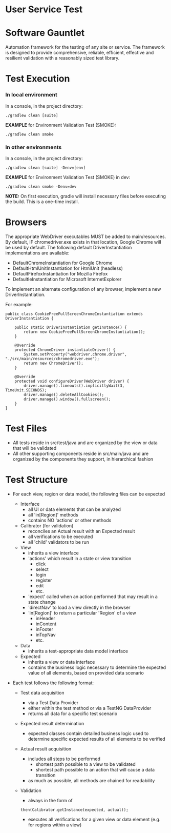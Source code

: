 # User Service Test

# Software Gauntlet

Automation framework for the testing of any site or service. The framework is designed to provide comprehensive, reliable, efficient, effective and resilient validation with a reasonably sized test library.

# Test Execution

### In local environment

In a console, in the project directory:

    ./gradlew clean [suite]

**EXAMPLE** for Environment Validation Test (SMOKE):

    ./gradlew clean smoke

### In other environments

In a console, in the project directory:

    ./gradlew clean [suite] -Denv=[env]

**EXAMPLE** for Environment Validation Test (SMOKE) in dev:

    ./gradlew clean smoke -Denv=dev

**NOTE:**
On first execution, gradle will install necessary files before executing the build. This is a one-time install.

# Browsers

The appropriate WebDriver executables MUST be added to main/resources. By default, IF chromedriver.exe exists in that location, Google Chrome will be used by default. The following default DriverInstantiation implementations are available:

- DefaultChromeInstantiation for Google Chrome
- DefaultHtmlUnitInstantiation for HtmlUnit (headless)
- DefaultFirefoxInstantiation for Mozilla Firefox
- DefaultIeInstantiation for Microsoft InternetExplorer

To implement an alternate configuration of any browser, implement a new DriverInstantiation.

For example:

    public class CookieFreeFullScreenChromeInstantiation extends DriverInstantiation {

        public static DriverInstantiation getInstance() {
            return new CookieFreeFullScreenChromeInstantiation();
        }

        @Override
        protected ChromeDriver instantiateDriver() {
            System.setProperty("webdriver.chrome.driver", "./src/main/resources/chromedriver.exe");
            return new ChromeDriver();
        }

        @Override
        protected void configureDriver(WebDriver driver) {
            driver.manage().timeouts().implicitlyWait(3, TimeUnit.SECONDS);
            driver.manage().deleteAllCookies();
            driver.manage().window().fullscreen();
        }
    }

# Test Files

- All tests reside in src/test/java and are organized by the view or data that will be validated
- All other supporting components reside in src/main/java and are organized by the components they support, in hierarchical fashion

# Test Structure

- For each view, region or data model, the following files can be expected
  - Interface
    - all UI or data elements that can be analyzed
    - all 'in[Region]' methods
    - contains NO 'actions' or other methods
  - Calibrator (for validation)
    - reconciles an Actual result with an Expected result
    - all verifications to be executed
    - all 'child' validators to be run
  - View
    - inherits a view interface
    - 'actions' which result in a state or view transition
      - click
      - select
      - login
      - register
      - edit
      - etc.
    - 'expect' called when an action performed that may result in a state change
    - 'directNav' to load a view directly in the browser
    - 'in[Region]' to return a particular 'Region' of a view
      - inHeader
      - inContent
      - inFooter
      - inTopNav
      - etc.
  - Data
    - inherits a test-appropriate data model interface
  - Expected
    - inherits a view or data interface
    - contains the business logic necessary to determine the expected value of all elements, based on provided data scenario
- Each test follows the following format:

  - Test data acquisition
    - via a Test Data Provider
    - either within the test method or via a TestNG DataProvider
    - returns all data for a specific test scenario
  - Expected result determination
    - expected classes contain detailed business logic used to determine specific expected results of all elements to be verified
  - Actual result acquisition

    - includes all steps to be performed
      - shortest path possible to a view to be validated
      - shortest path possible to an action that will cause a data transition
    - as much as possible, all methods are chained for readability

  - Validation

    - always in the form of

    `then(Calibrator.getInstance(expected, actual));`

    - executes all verifications for a given view or data element (e.g. for regions within a view)
